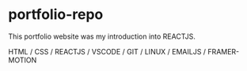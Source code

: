 # portfolio-repo

This portfolio website was my introduction into REACTJS.


HTML / CSS / REACTJS / VSCODE / GIT / LINUX / EMAILJS / FRAMER-MOTION 
